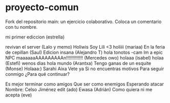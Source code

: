 # proyecto-comun
Fork del repositorio main: un ejercicio colaborativo.
Coloca un comentario con tu nombre.


mi primer ediccion (estrella) 

revivan el server (Lalo y memo)
Holiwis Soy Lili <3
holiiii (mariaa)
En la feria de cepillan (Saul)
Edicion insana (Alejandro T)
hola tonotos -cam
Im a epic NPC maaaaaaAAAAAAAAAn!!!!!!!!!!!!! (Mercedes owo)
holaaa (isabel)
holaa (Estefi)
wenos dias 
hola mundo (Arantxa)
Tengo ganas de un esquite (Monse)
Holaaa:)
Sarahi Aixa 
Vete ya
Si no encuentras motivos
Para seguir conmigo
¿Para qué continuar?

Es mejor terminar como amigos
Que ser como enemigos
Esperando atacar
Nombre: Celso Jiménez
edit (ado)
Ewasa (Adrián)
Como quiera ni me acepta (eve)

